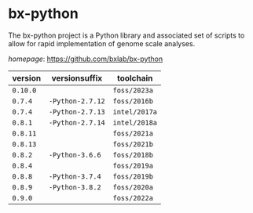 # bx-python

The bx-python project is a Python library and associated set of scripts to allow for rapid  implementation of genome scale analyses.

*homepage*: <https://github.com/bxlab/bx-python>

version | versionsuffix | toolchain
--------|---------------|----------
``0.10.0`` |  | ``foss/2023a``
``0.7.4`` | ``-Python-2.7.12`` | ``foss/2016b``
``0.7.4`` | ``-Python-2.7.13`` | ``intel/2017a``
``0.8.1`` | ``-Python-2.7.14`` | ``intel/2018a``
``0.8.11`` |  | ``foss/2021a``
``0.8.13`` |  | ``foss/2021b``
``0.8.2`` | ``-Python-3.6.6`` | ``foss/2018b``
``0.8.4`` |  | ``foss/2019a``
``0.8.8`` | ``-Python-3.7.4`` | ``foss/2019b``
``0.8.9`` | ``-Python-3.8.2`` | ``foss/2020a``
``0.9.0`` |  | ``foss/2022a``
